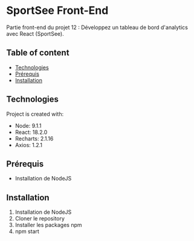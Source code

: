 # SportSee Front-End

Partie front-end du projet 12 : Développez un tableau de bord d'analytics avec React (SportSee).

## Table of content
* [Technologies](#technologies)
* [Prérequis](#Prérequis)
* [Installation](#Installation)

## Technologies
Project is created with:
* Node: 9.1.1
* React: 18.2.0
* Recharts: 2.1.16
* Axios: 1.2.1


## Prérequis
* Installation de NodeJS

## Installation 
1. Installation de NodeJS
2. Cloner le repository 
3. Installer les packages npm 
4. npm start
 